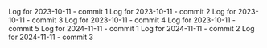Log for 2023-10-11 - commit 1
Log for 2023-10-11 - commit 2
Log for 2023-10-11 - commit 3
Log for 2023-10-11 - commit 4
Log for 2023-10-11 - commit 5
Log for 2024-11-11 - commit 1
Log for 2024-11-11 - commit 2
Log for 2024-11-11 - commit 3
